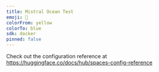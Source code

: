 ```yaml
---
title: Mistral Ocean Test
emoji: 🥸
colorFrom: yellow
colorTo: blue
sdk: docker
pinned: false
---
```


Check out the configuration reference at https://huggingface.co/docs/hub/spaces-config-reference
